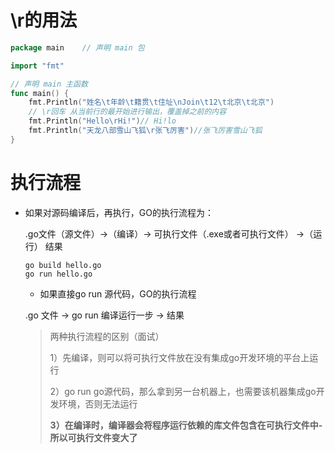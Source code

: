 # \r的用法

```go
package main    // 声明 main 包

import "fmt"

// 声明 main 主函数
func main() {
	fmt.Println("姓名\t年龄\t籍贯\t住址\nJoin\t12\t北京\t北京")
	// \r回车 从当前行的最开始进行输出，覆盖掉之前的内容
	fmt.Println("Hello\rHi!")// Hi!lo
	fmt.Println("天龙八部雪山飞狐\r张飞厉害")//张飞厉害雪山飞狐
}
```

# 执行流程

* 如果对源码编译后，再执行，GO的执行流程为：

  .go文件（源文件）->（编译）->  可执行文件（.exe或者可执行文件） ->（运行） 结果

  ```shell
  go build hello.go
  go run hello.go
  ```

  * 如果直接go run 源代码，GO的执行流程

  .go 文件 -> go run 编译运行一步 -> 结果

  

  >两种执行流程的区别（面试）
  >
  >1）先编译，则可以将可执行文件放在没有集成go开发环境的平台上运行
  >
  >2）go run go源代码，那么拿到另一台机器上，也需要该机器集成go开发环境，否则无法运行
  >
  >**3）在编译时，编译器会将程序运行依赖的库文件包含在可执行文件中-所以可执行文件变大了**

  

  

  